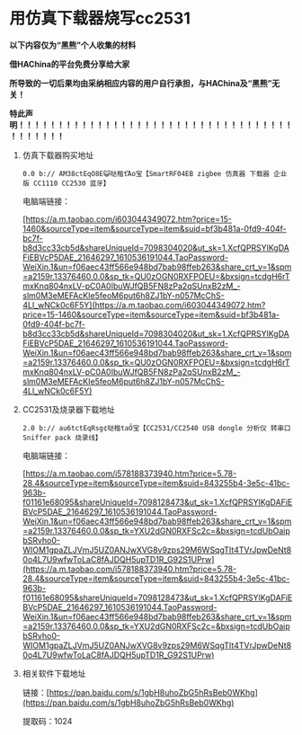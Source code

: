 # 用仿真下载器烧写cc2531

**以下内容仅为“黑熊”个人收集的材料**

**借HAChina的平台免费分享给大家**

**所导致的一切后果均由采纳相应内容的用户自行承担，与HAChina及“黑熊”无关！**

**特此声明！！！！！！！！！！！！！！！！！！！！！！！！！！！！！！！！！！！！！！！！！！**


1. 仿真下载器购买地址

    `0.0 b:// AM38ctEqO8E😺哒楷tἍo宝【SmartRF04EB zigbee 仿真器 下载器 企业版 CC1110 CC2530 蓝牙】`

    电脑端链接：

    [https://a.m.taobao.com/i603044349072.htm?price=15-1460&sourceType=item&sourceType=item&suid=bf3b481a-0fd9-404f-bc7f-b8d3cc33cb5d&shareUniqueId=7098304020&ut_sk=1.XcfQPRSYlKgDAFiEBVcP5DAE_21646297_1610536191044.TaoPassword-WeiXin.1&un=f06aec43ff566e948bd7bab98ffeb263&share_crt_v=1&spm=a2159r.13376460.0.0&sp_tk=QU0zOGN0RXFPOEU=&bxsign=tcdgH6rTmxKnq804nxLV-pC0A0IbuWJfQB5FN8zPa2qSUnxB2zM_-slm0M3eMEFAcKIe5feoM6put6h8ZJ1bY-n057McChS-4Ll_wNCk0c6F5Y](https://a.m.taobao.com/i603044349072.htm?price=15-1460&sourceType=item&sourceType=item&suid=bf3b481a-0fd9-404f-bc7f-b8d3cc33cb5d&shareUniqueId=7098304020&ut_sk=1.XcfQPRSYlKgDAFiEBVcP5DAE_21646297_1610536191044.TaoPassword-WeiXin.1&un=f06aec43ff566e948bd7bab98ffeb263&share_crt_v=1&spm=a2159r.13376460.0.0&sp_tk=QU0zOGN0RXFPOEU=&bxsign=tcdgH6rTmxKnq804nxLV-pC0A0IbuWJfQB5FN8zPa2qSUnxB2zM_-slm0M3eMEFAcKIe5feoM6put6h8ZJ1bY-n057McChS-4Ll_wNCk0c6F5Y)

2. CC2531及烧录器下载地址

    `2.0 b:// au6tctEqRsg¢哒楷taӦ宝【CC2531/CC2540 USB dongle 分析仪 转串口Sniffer pack 烧录线】`

    电脑端链接：

    [https://a.m.taobao.com/i578188373940.htm?price=5.78-28.4&sourceType=item&sourceType=item&suid=843255b4-3e5c-41bc-963b-f01161e68095&shareUniqueId=7098128473&ut_sk=1.XcfQPRSYlKgDAFiEBVcP5DAE_21646297_1610536191044.TaoPassword-WeiXin.1&un=f06aec43ff566e948bd7bab98ffeb263&share_crt_v=1&spm=a2159r.13376460.0.0&sp_tk=YXU2dGN0RXFSc2c=&bxsign=tcdUbOaipbSRvho0-WIOM1gpaZLJVmJ5UZ0ANJwXVG8v9zps29M6WSqgTIt4TVrJpwDeNt80o4L7U9wfwToLaC8fAJDQH5upTD1R_G92S1UPrw](https://a.m.taobao.com/i578188373940.htm?price=5.78-28.4&sourceType=item&sourceType=item&suid=843255b4-3e5c-41bc-963b-f01161e68095&shareUniqueId=7098128473&ut_sk=1.XcfQPRSYlKgDAFiEBVcP5DAE_21646297_1610536191044.TaoPassword-WeiXin.1&un=f06aec43ff566e948bd7bab98ffeb263&share_crt_v=1&spm=a2159r.13376460.0.0&sp_tk=YXU2dGN0RXFSc2c=&bxsign=tcdUbOaipbSRvho0-WIOM1gpaZLJVmJ5UZ0ANJwXVG8v9zps29M6WSqgTIt4TVrJpwDeNt80o4L7U9wfwToLaC8fAJDQH5upTD1R_G92S1UPrw)

3. 相关软件下载地址

    链接：[https://pan.baidu.com/s/1gbH8uhoZbG5hRsBeb0WKhg](https://pan.baidu.com/s/1gbH8uhoZbG5hRsBeb0WKhg) 

    提取码：1024 

